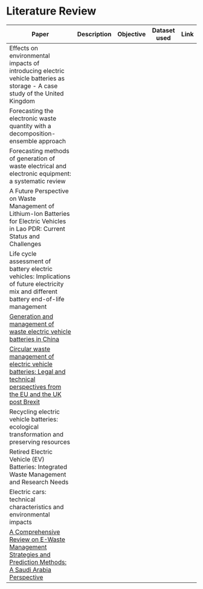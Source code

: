 # Literature Review

| Paper | Description | Objective | Dataset used | Link |
|---------|-----------|------------|-----------|-------|
| Effects on environmental impacts of introducing electric vehicle batteries as storage - A case study of the United Kingdom |
| Forecasting the electronic waste quantity with a decomposition-ensemble approach |
| Forecasting methods of generation of waste electrical and electronic equipment: a systematic review |
| A Future Perspective on Waste Management of Lithium-Ion Batteries for Electric Vehicles in Lao PDR: Current Status and Challenges |
| Life cycle assessment of battery electric vehicles: Implications of future electricity mix and different battery end-of-life management |
| [Generation and management of waste electric vehicle batteries in China](https://link.springer.com/article/10.1007/s11356-017-9890-8) |
| [Circular waste management of electric vehicle batteries: Legal and technical perspectives from the EU and the UK post Brexit](https://pdf.sciencedirectassets.com/776463/1-s2.0-S2666202721X0002X/1-s2.0-S2666202721000161/main.pdf?X-Amz-Security-Token=IQoJb3JpZ2luX2VjEJT%2F%2F%2F%2F%2F%2F%2F%2F%2F%2FwEaCXVzLWVhc3QtMSJHMEUCIBrrilkyoSlc3znHB4UBEHgD1pN34TLECVBJTIOzkvdsAiEA203ibIBqWzPB25H9YGNlbx5EDWDhrPQNWP8mO%2B4a8yAquwUI3P%2F%2F%2F%2F%2F%2F%2F%2F%2F%2FARAFGgwwNTkwMDM1NDY4NjUiDE9ixfFUi1HWlaqLPiqPBbz77GMUTpryOvo5NsFdpKYiZdawxp%2F2XNTcy17fxDTgKhPB2A%2F40x7guCifduflNqnDBik4ts7uj6Rv9OCAakqk5%2Fhoh1g5FVDQSqZ9kqKMn3IqwYFXM8wAJSYGuSKjJzcd7kR%2FdpugW8NgH5lQtotGVKKj7dHxIYjLKICiZ33avtBkSLqh%2BFVTASwu9%2F2mp0VJbZViI7KXrmKSyj%2FQSwJYhmDWGuTewfror74K%2Bb1DVQ6Cvwu3A2aTh9C2Dp%2BF7hT5QsXxyufQkwECzXS0RAoas4yZ6KmNPDAZhJRaRpUvWY1vgcTjJnmc%2BK%2BGwFnwV6zJB8v694%2BOuG184qnwj1P1SkB8%2BS6jXbafi2qkacYR69UWLhgC807AEykpjJugWKWN8mKARS5ETCpCgxna6Dhro7IDQYkc76Yjezfs4W7StCzs4IfMcqIrotkzVIqxpvcFIqUBT%2FrObYo6AnTj%2FTpqmxg5qTuhaFSmgtYydhMUI%2BdFOK5OBH%2FlIoYP%2BemTd9Py7AGlM%2BkTbYAmdyUKdAgGCBL9jXorzlKlIpsQ6EbHU2ucTlHWWsH6tTR%2FxpqlJGiRpA5R538BWGzLHsLEXf7xJtGTCWARkUecSAr9vRe8CFi9tqOmqG5lL0tiUXiRKgcp7RFkcTlGzfj6NlFJqYJ6z1TbJYabweU7sacbld9YKHTlqAjy6uyl7lRjbrAE%2F7X%2BlFA8CnfzHvW6ri2%2FhuUy59Iy%2BFKwMTV9glRHW3%2BxbzkavOUt67DpXLJ8OLMmA4P5ZZVXYStUjidjk195aSqvup0LWDAShwcbe9Bi5qd3dhOErVKxo36mCUUB%2B%2FM4IT1%2BhO8ZZw9tBpbNE43oXxNKAMfdBZdP3uJc0bf43qIwkdmdpAY6sQEM9W5jucrMMdlb5MHx%2Bjl%2Fy2daTRqYGALfB4aejM%2BY2kUWK0xxFhNzu1spIm4o1dKZzHb9tbULXMyUUWDo9lLM4I8AzqvT4maDo6JSalA%2FD%2Bp%2FIhjBThLUqFq2CQWwDVoLewAPS1Ky7AAMbs4KBpp27zv2%2F3FS2vtysgdsDUOWqQoN1W%2BFhw%2FVAxLsm2JKQJ%2FWU43AWG2ezVcPydWhr87o44NyziQHhA9aXy%2BWTHjJMVU%3D&X-Amz-Algorithm=AWS4-HMAC-SHA256&X-Amz-Date=20230612T205822Z&X-Amz-SignedHeaders=host&X-Amz-Expires=300&X-Amz-Credential=ASIAQ3PHCVTYYOXHW7TI%2F20230612%2Fus-east-1%2Fs3%2Faws4_request&X-Amz-Signature=6fa10d1f8e8b07fad6df92bd477e09d9ae0acde06dd786d53517660a4b4a1a36&hash=96e613be0d2e88a427caae535276ce5a707921f1a0e02d1ca1c165a3f101b002&host=68042c943591013ac2b2430a89b270f6af2c76d8dfd086a07176afe7c76c2c61&pii=S2666202721000161&tid=spdf-912a42f3-379c-494a-833d-4f69cc7c66cd&sid=26375b9550d0c240cc4822042b2e0c5f7cc7gxrqa&type=client&tsoh=d3d3LnNjaWVuY2VkaXJlY3QuY29t&ua=130855025554505004535f&rr=7d6502f18cf8ecb9&cc=in) |
| Recycling electric vehicle batteries: ecological transformation and preserving resources | 
| Retired Electric Vehicle (EV) Batteries: Integrated Waste Management and Research Needs |
| Electric cars: technical characteristics and environmental impacts |
| [A Comprehensive Review on E-Waste Management Strategies and Prediction Methods: A Saudi Arabia Perspective](https://github.com/cybergeekgyan/Forecasting-the-environmental-impact-of-Electic-Vehicle-components-and-e-waste/blob/main/papers/knowledge-03-00012-v2.pdf) | 
